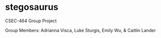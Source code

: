 # stegosaurus
CSEC-464 Group Project

Group Members: Adrianna Visca, Luke Sturgis, Emily Wu, & Caitlin Lander
